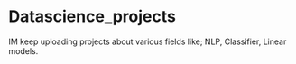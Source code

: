 # Datascience_projects

IM keep uploading projects about various fields like; NLP, Classifier, Linear models.